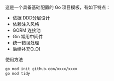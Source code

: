 这是一个具备基础配置的 Go 项目模板，有如下特点：

- 依据 DDD分层设计
- 依赖注入风格
- GORM 连接池
- Gin 常用中间件
- 统一错误处理
- 后续补充O_O)

使用方法
```bash
go mod init github.com/xxxx/xxxx
go mod tidy 
```